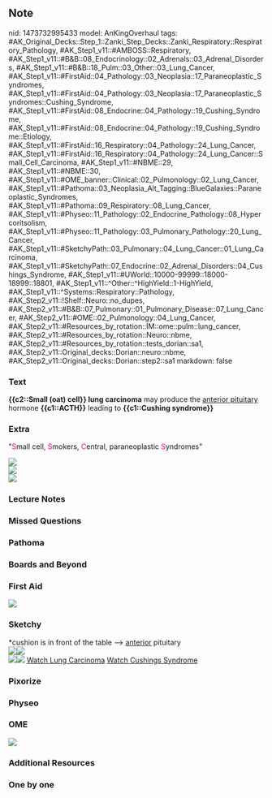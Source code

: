 ## Note
nid: 1473732995433
model: AnKingOverhaul
tags: #AK_Original_Decks::Step_1::Zanki_Step_Decks::Zanki_Respiratory::Respiratory_Pathology, #AK_Step1_v11::#AMBOSS::Respiratory, #AK_Step1_v11::#B&B::08_Endocrinology::02_Adrenals::03_Adrenal_Disorders, #AK_Step1_v11::#B&B::18_Pulm::03_Other::03_Lung_Cancer, #AK_Step1_v11::#FirstAid::04_Pathology::03_Neoplasia::17_Paraneoplastic_Syndromes, #AK_Step1_v11::#FirstAid::04_Pathology::03_Neoplasia::17_Paraneoplastic_Syndromes::Cushing_Syndrome, #AK_Step1_v11::#FirstAid::08_Endocrine::04_Pathology::19_Cushing_Syndrome, #AK_Step1_v11::#FirstAid::08_Endocrine::04_Pathology::19_Cushing_Syndrome::Etiology, #AK_Step1_v11::#FirstAid::16_Respiratory::04_Pathology::24_Lung_Cancer, #AK_Step1_v11::#FirstAid::16_Respiratory::04_Pathology::24_Lung_Cancer::Small_Cell_Carcinoma, #AK_Step1_v11::#NBME::29, #AK_Step1_v11::#NBME::30, #AK_Step1_v11::#OME_banner::Clinical::02_Pulmonology::02_Lung_Cancer, #AK_Step1_v11::#Pathoma::03_Neoplasia_Alt_Tagging::BlueGalaxies::Paraneoplastic_Syndromes, #AK_Step1_v11::#Pathoma::09_Respiratory::08_Lung_Cancer, #AK_Step1_v11::#Physeo::11_Pathology::02_Endocrine_Pathology::08_Hypercoritsolism, #AK_Step1_v11::#Physeo::11_Pathology::03_Pulmonary_Pathology::20_Lung_Cancer, #AK_Step1_v11::#SketchyPath::03_Pulmonary::04_Lung_Cancer::01_Lung_Carcinoma, #AK_Step1_v11::#SketchyPath::07_Endocrine::02_Adrenal_Disorders::04_Cushings_Syndrome, #AK_Step1_v11::#UWorld::10000-99999::18000-18999::18801, #AK_Step1_v11::^Other::^HighYield::1-HighYield, #AK_Step1_v11::^Systems::Respiratory::Pathology, #AK_Step2_v11::!Shelf::Neuro::no_dupes, #AK_Step2_v11::#B&B::07_Pulmonary::01_Pulmonary_Disease::07_Lung_Cancer, #AK_Step2_v11::#OME::02_Pulmonology::04_Lung_Cancer, #AK_Step2_v11::#Resources_by_rotation::IM::ome::pulm::lung_cancer, #AK_Step2_v11::#Resources_by_rotation::Neuro::nbme, #AK_Step2_v11::#Resources_by_rotation::tests_dorian::sa1, #AK_Step2_v11::Original_decks::Dorian::neuro::nbme, #AK_Step2_v11::Original_decks::Dorian::step2::sa1
markdown: false

### Text
<div>
  <b>{{c2::Small (oat) cell}} lung carcinoma</b> may produce the
  <u>anterior pituitary</u> hormone <b>{{c1::ACTH}}</b> leading to
  <b>{{c1::Cushing syndrome}}</b>
</div>

### Extra
"<font color="#FC0280">S</font>mall cell, <font color=
"#FC0280">S</font>mokers, <font color="#FC0280">C</font>entral,
paraneoplastic <font color="#FC0280">S</font>yndromes"
<div><img src="Lung%20cancers_1606536512076.png" class=
"resizer"></div>
<div>
  <div>
    <i><img src="paste-5174572303253507.jpg" class="resizer"></i>
  </div>
  <div>
    <i><img src="paste-9785601947598851.jpg" class="resizer"></i>
  </div>
</div>

### Lecture Notes


### Missed Questions


### Pathoma


### Boards and Beyond


### First Aid
<img src="paste-797373563405868.jpg">

### Sketchy
<div>
  *cushion is in front of the table --> <u>anterior</u>
  pituitary
</div>
<div><img src="acth%20cushing_1566160514431.jpg"><img src=
"Ectopic%20ACTH%20lung%20cancer.jpg"></div><img src=
"Screen%20Shot%202019-12-29%20at%2011.27.37%20AM.JPG"><img src=
"Zoverall%20picture-ba23a4c658cd23d65be494593d3689ed56fa6538_1566160514431.JPG">
<a href=
"https://dashboard.sketchy.com/study/medical/courses/medical-pathophysiology/units/medical-pathophysiology-pulmonary/videos/medical-pathophysiology-pulmonary-lung-cancer-lung-carcinoma?utm_source=anki&utm_medium=partnership&utm_campaign=february_update&utm_content=medical">
Watch Lung Carcinoma</a> <a href=
"https://dashboard.sketchy.com/study/medical/courses/medical-pathophysiology/units/medical-pathophysiology-pulmonary/videos/medical-pathophysiology-pulmonary-lung-cancer-lung-carcinoma?utm_source=anki&utm_medium=partnership&utm_campaign=february_update&utm_content=medical">
Watch Cushings Syndrome</a>

### Pixorize


### Physeo


### OME
<div class="ome-widget">
  <a href=
  "https://onlinemeded.org/spa/pulmonology/lung-cancer/acquire?ref=anki">
  <img src="_OME_AnkiFlashcards_Lesson_1.png"></a>
</div>

### Additional Resources


### One by one

